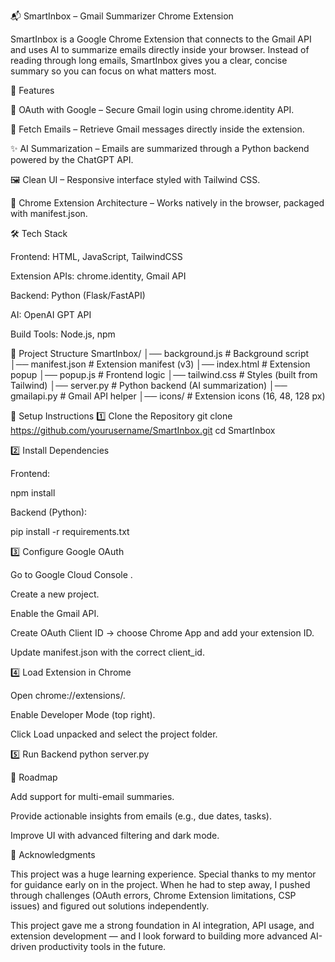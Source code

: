 📬 SmartInbox – Gmail Summarizer Chrome Extension

SmartInbox is a Google Chrome Extension that connects to the Gmail API and uses AI to summarize emails directly inside your browser. Instead of reading through long emails, SmartInbox gives you a clear, concise summary so you can focus on what matters most.

🚀 Features

🔑 OAuth with Google – Secure Gmail login using chrome.identity API.

📩 Fetch Emails – Retrieve Gmail messages directly inside the extension.

✨ AI Summarization – Emails are summarized through a Python backend powered by the ChatGPT API.

🖼️ Clean UI – Responsive interface styled with Tailwind CSS.

🧩 Chrome Extension Architecture – Works natively in the browser, packaged with manifest.json.

🛠️ Tech Stack

Frontend: HTML, JavaScript, TailwindCSS

Extension APIs: chrome.identity, Gmail API

Backend: Python (Flask/FastAPI)

AI: OpenAI GPT API

Build Tools: Node.js, npm

📂 Project Structure
SmartInbox/
│── background.js       # Background script
│── manifest.json       # Extension manifest (v3)
│── index.html          # Extension popup
│── popup.js            # Frontend logic
│── tailwind.css        # Styles (built from Tailwind)
│── server.py           # Python backend (AI summarization)
│── gmailapi.py         # Gmail API helper
│── icons/              # Extension icons (16, 48, 128 px)

🔑 Setup Instructions
1️⃣ Clone the Repository
git clone https://github.com/yourusername/SmartInbox.git
cd SmartInbox

2️⃣ Install Dependencies

Frontend:

npm install


Backend (Python):

pip install -r requirements.txt

3️⃣ Configure Google OAuth

Go to Google Cloud Console
.

Create a new project.

Enable the Gmail API.

Create OAuth Client ID → choose Chrome App and add your extension ID.

Update manifest.json with the correct client_id.

4️⃣ Load Extension in Chrome

Open chrome://extensions/.

Enable Developer Mode (top right).

Click Load unpacked and select the project folder.

5️⃣ Run Backend
python server.py

🎯 Roadmap

 Add support for multi-email summaries.

 Provide actionable insights from emails (e.g., due dates, tasks).

 Improve UI with advanced filtering and dark mode.

🙌 Acknowledgments

This project was a huge learning experience. Special thanks to my mentor for guidance early on in the project. When he had to step away, I pushed through challenges (OAuth errors, Chrome Extension limitations, CSP issues) and figured out solutions independently.

This project gave me a strong foundation in AI integration, API usage, and extension development — and I look forward to building more advanced AI-driven productivity tools in the future.
